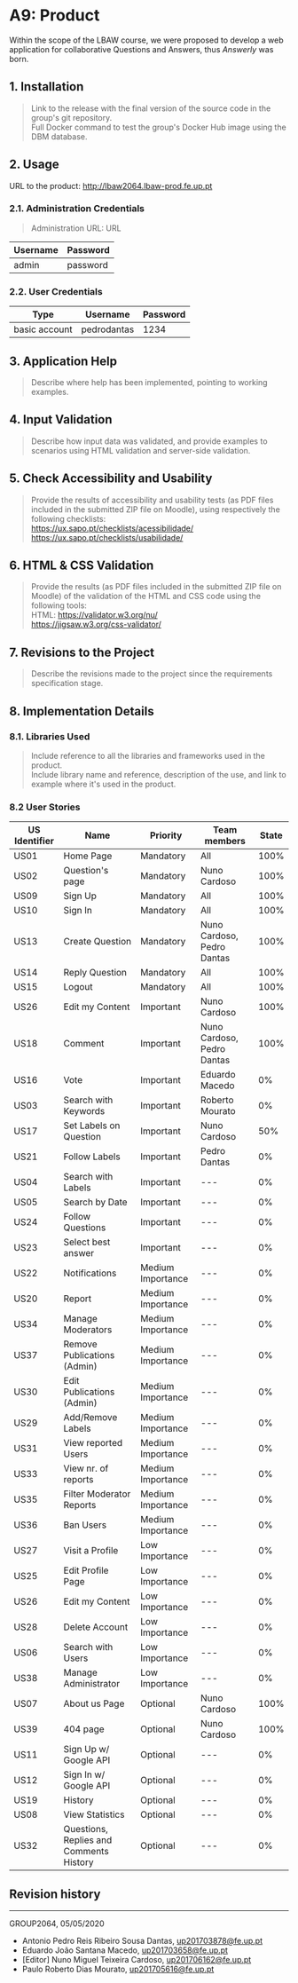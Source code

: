 # A9: Product

Within the scope of the LBAW course, we were proposed to develop a web application for collaborative Questions and Answers, thus _Answerly_ was born. 

## 1. Installation

> Link to the release with the final version of the source code in the group's git repository.  
> Full Docker command to test the group's Docker Hub image using the DBM database.  

## 2. Usage

URL to the product: http://lbaw2064.lbaw-prod.fe.up.pt  

### 2.1. Administration Credentials

> Administration URL: URL  

| Username | Password |
| -------- | -------- |
| admin    | password |

### 2.2. User Credentials

| Type          | Username    | Password |
| ------------- | ----------- | -------- |
| basic account | pedrodantas | 1234     |

## 3. Application Help

> Describe where help has been implemented, pointing to working examples.  

## 4. Input Validation

> Describe how input data was validated, and provide examples to scenarios using HTML validation and server-side validation.  

## 5. Check Accessibility and Usability

> Provide the results of accessibility and usability tests (as PDF files included in the submitted ZIP file on Moodle), using respectively the following checklists:  
> https://ux.sapo.pt/checklists/acessibilidade/  
> https://ux.sapo.pt/checklists/usabilidade/  

## 6. HTML & CSS Validation

> Provide the results (as PDF files included in the submitted ZIP file on Moodle) of the validation of the HTML and CSS code using the following tools:  
> HTML: https://validator.w3.org/nu/  
> https://jigsaw.w3.org/css-validator/  

## 7. Revisions to the Project

> Describe the revisions made to the project since the requirements specification stage.  

## 8. Implementation Details

### 8.1. Libraries Used

> Include reference to all the libraries and frameworks used in the product.  
> Include library name and reference, description of the use, and link to example where it's used in the product.  

### 8.2 User Stories  

| US Identifier | Name                 | Priority  | Team members                              | State |
| ------------- | -------              | ----------| ----------------------------------------- | ------|
| US01          | Home Page            | Mandatory | All                                       |  100% |
| US02          | Question's page      | Mandatory | Nuno Cardoso                              |  100% |
| US09          | Sign Up              | Mandatory | All                                       |  100% |
| US10          | Sign In              | Mandatory | All                                       |  100% | 
| US13          | Create Question      | Mandatory | Nuno Cardoso, Pedro Dantas                |  100% |
| US14          | Reply Question       | Mandatory | All                                       |  100% |
| US15          | Logout               | Mandatory | All                                       |  100% | 
| US26          | Edit my Content        | Important | Nuno Cardoso                            |  100% |
| US18          | Comment                | Important | Nuno Cardoso, Pedro Dantas              |  100% |
| US16          | Vote                   | Important | Eduardo Macedo                          |    0% |
| US03          | Search with Keywords   | Important | Roberto Mourato                         |    0% |
| US17          | Set Labels on Question | Important | Nuno Cardoso                            |   50% |
| US21          | Follow Labels          | Important | Pedro Dantas                            |    0% |
| US04          | Search with Labels     | Important | ---                                     |    0% |
| US05          | Search by Date         | Important | ---                                     |    0% |
| US24          | Follow Questions       | Important | ---                                     |    0% | 
| US23          | Select best answer     | Important | ---                                     |    0% |
| US22          | Notifications               | Medium Importance | ---                        |    0% |
| US20          | Report                      | Medium Importance | ---                        |    0% |
| US34          | Manage Moderators           | Medium Importance | ---                        |    0% |
| US37          | Remove Publications (Admin) | Medium Importance | ---                        |    0% |
| US30          | Edit Publications (Admin)   | Medium Importance | ---                        |    0% |
| US29          | Add/Remove Labels           | Medium Importance | ---                        |    0% |
| US31          | View reported Users         | Medium Importance | ---                        |    0% |
| US33          | View nr. of reports         | Medium Importance | ---                        |    0% |
| US35          | Filter Moderator Reports    | Medium Importance | ---                        |    0% |
| US36          | Ban Users                   | Medium Importance | ---                        |    0% |
| US27          | Visit a Profile      | Low Importance | ---                                  |    0% |
| US25          | Edit Profile Page    | Low Importance | ---                                  |    0% |
| US26          | Edit my Content      | Low Importance | ---                                  |    0% |
| US28          | Delete Account       | Low Importance | ---                                  |    0% |
| US06          | Search with Users    | Low Importance | ---                                  |    0% |
| US38          | Manage Administrator | Low Importance | ---                                  |    0% |
| US07          | About us Page                           | Optional | Nuno Cardoso            |  100% | 
| US39          | 404 page                                | Optional | Nuno Cardoso            |  100% | 
| US11          | Sign Up w/ Google API                   | Optional | ---                     |    0% |
| US12          | Sign In w/ Google API                   | Optional | ---                     |    0% |
| US19          | History                                 | Optional | ---                     |    0% |
| US08          | View Statistics                         | Optional | ---                     |    0% |
| US32          | Questions, Replies and Comments History | Optional | ---                     |    0% |


## Revision history

***
GROUP2064, 05/05/2020
 
- Antonio Pedro Reis Ribeiro Sousa Dantas, up201703878@fe.up.pt
- Eduardo João Santana Macedo, up201703658@fe.up.pt
- [Editor] Nuno Miguel Teixeira Cardoso, up201706162@fe.up.pt
- Paulo Roberto Dias Mourato, up201705616@fe.up.pt